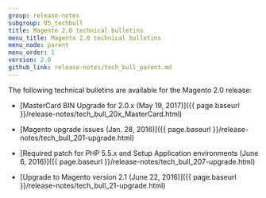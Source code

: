 ```yaml
---
group: release-notes
subgroup: 05_techbull
title: Magento 2.0 technical bulletins
menu_title: Magento 2.0 technical bulletins
menu_node: parent
menu_order: 1
version: 2.0
github_link: release-notes/tech_bull_parent.md
---
```


The following technical bulletins are available for the Magento 2.0 release:

*	[MasterCard BIN Upgrade for 2.0.x (May 19, 2017)]({{ page.baseurl }}/release-notes/tech_bull_20x_MasterCard.html)

*	[Magento upgrade issues (Jan. 28, 2016)]({{ page.baseurl }}/release-notes/tech_bull_201-upgrade.html)
*	[Required patch for PHP 5.5.x and Setup Application environments (June 6, 2016)]({{ page.baseurl }}/release-notes/tech_bull_207-upgrade.html)
*	[Upgrade to Magento version 2.1 (June 22, 2016)]({{ page.baseurl }}/release-notes/tech_bull_21-upgrade.html)
